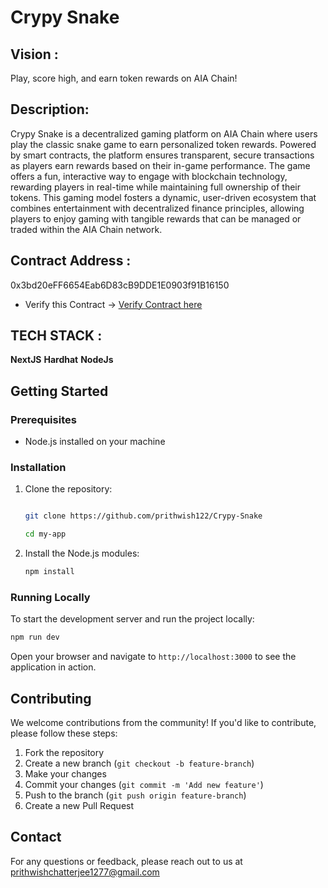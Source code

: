 ﻿# Crypy Snake

 ## Vision :
 
  Play, score high, and earn token rewards on AIA Chain!
  
 ## Description: 

  Crypy Snake is a decentralized gaming platform on AIA Chain where users play the classic snake game to earn personalized token rewards. Powered by smart contracts, the platform ensures transparent, secure transactions as players earn rewards based on their in-game performance. The game offers a fun, interactive way to engage with blockchain technology, rewarding players in real-time while maintaining full ownership of their tokens. This gaming model fosters a dynamic, user-driven ecosystem that combines entertainment with decentralized finance principles, allowing players to enjoy gaming with tangible rewards that can be managed or traded within the AIA Chain network.

 
## Contract Address : 
 0x3bd20eFF6654Eab6D83cB9DDE1E0903f91B16150

- Verify this Contract -> [Verify Contract here ](https://testnet.aiascan.com/address/0x3bd20eFF6654Eab6D83cB9DDE1E0903f91B16150)



## TECH STACK :

**NextJS**
**Hardhat**
**NodeJs**


## Getting Started

### Prerequisites

- Node.js installed on your machine

### Installation

1. Clone the repository:
    ```bash
    
    git clone https://github.com/prithwish122/Crypy-Snake

    cd my-app
    ```

2. Install the Node.js modules:
    ```bash
    npm install
    ```

### Running Locally

To start the development server and run the project locally:

```bash
npm run dev
```

Open your browser and navigate to `http://localhost:3000` to see the application in action.

## Contributing

We welcome contributions from the community! If you'd like to contribute, please follow these steps:

1. Fork the repository
2. Create a new branch (`git checkout -b feature-branch`)
3. Make your changes
4. Commit your changes (`git commit -m 'Add new feature'`)
5. Push to the branch (`git push origin feature-branch`)
6. Create a new Pull Request

## Contact

For any questions or feedback, please reach out to us at prithwishchatterjee1277@gmail.com
 



